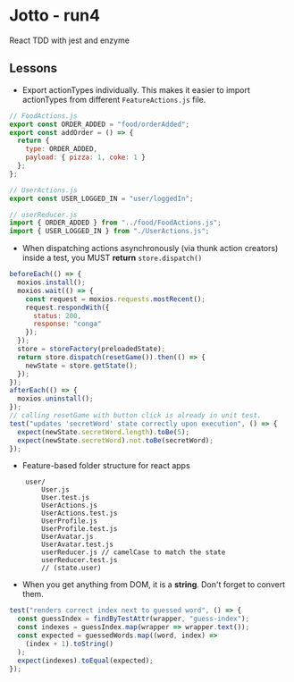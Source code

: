 # Jotto - run4

React TDD with jest and enzyme

## Lessons

- Export actionTypes individually. This makes it easier to import actionTypes from different `FeatureActions.js` file.

```js
// FoodActions.js
export const ORDER_ADDED = "food/orderAdded";
export const addOrder = () => {
  return {
    type: ORDER_ADDED,
    payload: { pizza: 1, coke: 1 }
  };
};

// UserActions.js
export const USER_LOGGED_IN = "user/loggedIn";

// userReducer.js
import { ORDER_ADDED } from "../food/FoodActions.js";
import { USER_LOGGED_IN } from "./UserActions.js";
```

- When dispatching actions asynchronously (via thunk action creators) inside a test, you MUST **return** `store.dispatch()`

```js
beforeEach(() => {
  moxios.install();
  moxios.wait(() => {
    const request = moxios.requests.mostRecent();
    request.respondWith({
      status: 200,
      response: "conga"
    });
  });
  store = storeFactory(preloadedState);
  return store.dispatch(resetGame()).then(() => {
    newState = store.getState();
  });
});
afterEach(() => {
  moxios.uninstall();
});
// calling resetGame with button click is already in unit test.
test("updates 'secretWord' state correctly upon execution", () => {
  expect(newState.secretWord.length).toBe(5);
  expect(newState.secretWord).not.toBe(secretWord);
});
```

- Feature-based folder structure for react apps

```
    user/
        User.js
        User.test.js
        UserActions.js
        UserActions.test.js
        UserProfile.js
        UserProfile.test.js
        UserAvatar.js
        UserAvatar.test.js
        userReducer.js // camelCase to match the state
        userReducer.test.js
        // (state.user)
```

- When you get anything from DOM, it is a **string**. Don't forget to convert them.

```js
test("renders correct index next to guessed word", () => {
  const guessIndex = findByTestAttr(wrapper, "guess-index");
  const indexes = guessIndex.map(wrapper => wrapper.text());
  const expected = guessedWords.map((word, index) =>
    (index + 1).toString()
  );
  expect(indexes).toEqual(expected);
});
```
